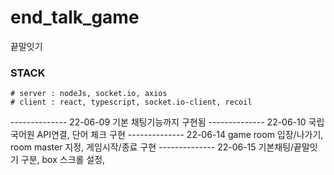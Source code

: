 # end_talk_game

끝말잇기

### STACK

```
# server : nodeJs, socket.io, axios
# client : react, typescript, socket.io-client, recoil
```

-------------- 22-06-09 기본 채팅기능까지 구현됨
-------------- 22-06-10 국립국어원 API연결, 단어 체크 구현
-------------- 22-06-14 game room 입장/나가기, room master 지정, 게임시작/종료 구현
-------------- 22-06-15 기본채팅/끝말잇기 구분, box 스크롤 설정,
